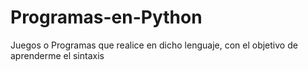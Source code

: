# Programas-en-Python
Juegos o Programas que realice en dicho lenguaje, con el objetivo de aprenderme el sintaxis
